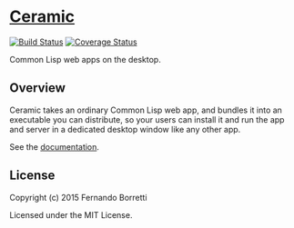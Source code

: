 # [Ceramic](http://ceramic.github.io/)

[![Build Status](https://travis-ci.org/jkordani/ceramic.svg?branch=master)](https://travis-ci.org/ceramic/ceramic)
[![Coverage Status](https://coveralls.io/repos/jkordani/ceramic/badge.svg?branch=master&service=github)](https://coveralls.io/github/jkordani/ceramic?branch=master)

Common Lisp web apps on the desktop.

## Overview

Ceramic takes an ordinary Common Lisp web app, and bundles it into an executable
you can distribute, so your users can install it and run the app and server in a
dedicated desktop window like any other app.

See the [documentation](http://ceramic.github.io/docs/introduction.html).

## License

Copyright (c) 2015 Fernando Borretti

Licensed under the MIT License.
